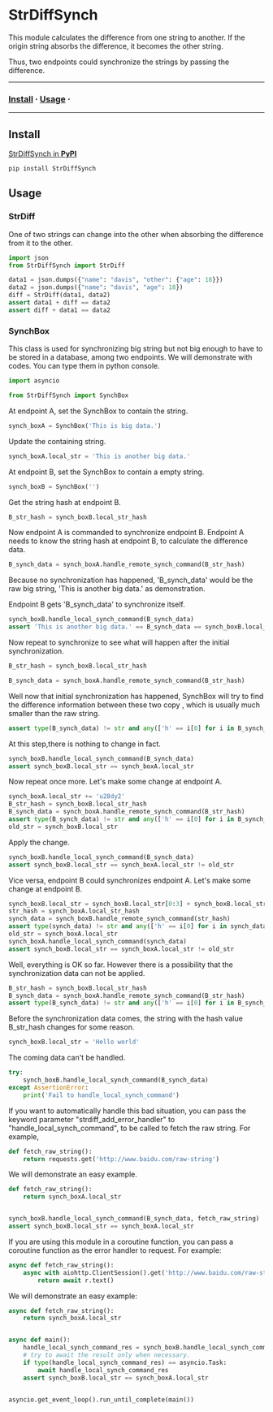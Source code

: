 # StrDiffSynch

This module calculates the difference from one string to another. If the origin string absorbs the difference, it
becomes the other string.

Thus, two endpoints could synchronize the strings by passing the difference.

---

### [Install](#Install) · [Usage](#Usage) ·

---

## Install

[StrDiffSynch in **PyPI**](https://pypi.org/project/StrDiffSynch/)

```shell
pip install StrDiffSynch
```

## Usage

### StrDiff

One of two strings can change into the other when absorbing the difference from it to the other.

```python
import json
from StrDiffSynch import StrDiff

data1 = json.dumps({"name": "davis", "other": {"age": 18}})
data2 = json.dumps({"name": "davis", "age": 18})
diff = StrDiff(data1, data2)
assert data1 + diff == data2
assert diff + data1 == data2
```

### SynchBox

This class is used for synchronizing big string but not big enough to have to be stored in a database, among two
endpoints. We will demonstrate with codes. You can type them in python console.

```python
import asyncio

from StrDiffSynch import SynchBox
```

At endpoint A, set the SynchBox to contain the string.

```python
synch_boxA = SynchBox('This is big data.')
```

Update the containing string.

```python
synch_boxA.local_str = 'This is another big data.'
```

At endpoint B, set the SynchBox to contain a empty string.

```python
synch_boxB = SynchBox('')
```

Get the string hash at endpoint B.

```python
B_str_hash = synch_boxB.local_str_hash
```

Now endpoint A is commanded to synchronize endpoint B. Endpoint A needs to know the string hash at endpoint B, to
calculate the difference data.

```python
B_synch_data = synch_boxA.handle_remote_synch_command(B_str_hash)
```

Because no synchronization has happened, 'B_synch_data' would be the raw big string, 'This is another big data.' as
demonstration.

Endpoint B gets 'B_synch_data' to synchronize itself.

```python
synch_boxB.handle_local_synch_command(B_synch_data)
assert 'This is another big data.' == B_synch_data == synch_boxB.local_str
```

Now repeat to synchronize to see what will happen after the initial synchronization.

```python
B_str_hash = synch_boxB.local_str_hash

B_synch_data = synch_boxA.handle_remote_synch_command(B_str_hash)
```

Well now that initial synchronization has happened, SynchBox will try to find the difference information between these
two copy , which is usually much smaller than the raw string.

```python
assert type(B_synch_data) != str and any(['h' == i[0] for i in B_synch_data])
```

At this step,there is nothing to change in fact.

```python
synch_boxB.handle_local_synch_command(B_synch_data)
assert synch_boxB.local_str == synch_boxA.local_str
```

Now repeat once more. Let's make some change at endpoint A.

```python
synch_boxA.local_str += 'u28dy2'
B_str_hash = synch_boxB.local_str_hash
B_synch_data = synch_boxA.handle_remote_synch_command(B_str_hash)
assert type(B_synch_data) != str and any(['h' == i[0] for i in B_synch_data])
old_str = synch_boxB.local_str
```

Apply the change.

```python
synch_boxB.handle_local_synch_command(B_synch_data)
assert synch_boxB.local_str == synch_boxA.local_str != old_str
```

Vice versa, endpoint B could synchronizes endpoint A. Let's make some change at endpoint B.

```python
synch_boxB.local_str = synch_boxB.local_str[0:3] + synch_boxB.local_str[-3:]
str_hash = synch_boxA.local_str_hash
synch_data = synch_boxB.handle_remote_synch_command(str_hash)
assert type(synch_data) != str and any(['h' == i[0] for i in synch_data])
old_str = synch_boxA.local_str
synch_boxA.handle_local_synch_command(synch_data)
assert synch_boxB.local_str == synch_boxA.local_str != old_str
```

Well, everything is OK so far. However there is a possibility that the synchronization data can not be applied.

```python
B_str_hash = synch_boxB.local_str_hash
B_synch_data = synch_boxA.handle_remote_synch_command(B_str_hash)
assert type(B_synch_data) != str and any(['h' == i[0] for i in B_synch_data])
```

Before the synchronization data comes, the string with the hash value B_str_hash changes for some reason.

```python
synch_boxB.local_str = 'Hello world'
```

The coming data can't be handled.

```python
try:
    synch_boxB.handle_local_synch_command(B_synch_data)
except AssertionError:
    print('Fail to handle_local_synch_command')
```

If you want to automatically handle this bad situation, you can pass the keyword parameter "strdiff_add_error_handler"
to
"handle_local_synch_command", to be called to fetch the raw string. For example,

```python
def fetch_raw_string():
    return requests.get('http://www.baidu.com/raw-string')
```

We will demonstrate an easy example.

```python
def fetch_raw_string():
    return synch_boxA.local_str


synch_boxB.handle_local_synch_command(B_synch_data, fetch_raw_string)
assert synch_boxB.local_str == synch_boxA.local_str
```

If you are using this module in a coroutine function, you can pass a coroutine function as the error handler to request.
For example:

```python
async def fetch_raw_string():
    async with aiohttp.ClientSession().get('http://www.baidu.com/raw-string') as r:
        return await r.text()
```

We will demonstrate an easy example:

```python
async def fetch_raw_string():
    return synch_boxA.local_str


async def main():
    handle_local_synch_command_res = synch_boxB.handle_local_synch_command(B_synch_data, fetch_raw_string)
    # try to await the result only when necessary.
    if type(handle_local_synch_command_res) == asyncio.Task:
        await handle_local_synch_command_res
    assert synch_boxB.local_str == synch_boxA.local_str


asyncio.get_event_loop().run_until_complete(main())

```
